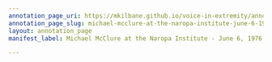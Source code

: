 ```yaml
---
annotation_page_uri: https://mkilbane.github.io/voice-in-extremity/annotations/michael-mcclure-at-the-naropa-institute-june-6-1976-canvas-1-layer.json
annotation_page_slug: michael-mcclure-at-the-naropa-institute-june-6-1976-canvas-1-layer
layout: annotation_page
manifest_label: Michael McClure at the Naropa Institute - June 6, 1976

---
```

